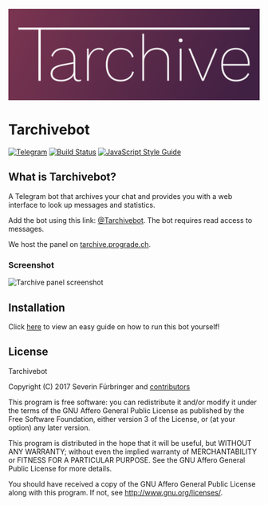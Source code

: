 ![Tarchive Logo](https://github.com/PROGRADE-Tech/Tarchivebot/raw/master/logos/tarchive.svg.png)

# Tarchivebot

[![Telegram](https://img.shields.io/badge/Telegram-%40Tarchivebot-blue.svg?logo=data%3Aimage/png%3Bbase64%2CiVBORw0KGgoAAAANSUhEUgAAABEAAAAOCAYAAADJ7fe0AAAABmJLR0QA/wD/AP%2BgvaeTAAAACXBIWXMAAAsTAAALEwEAmpwYAAAAB3RJTUUH4QgLFTIm0y0eUAAAAk1JREFUKM%2BFU0trFEEQ/qp39pGdTbLmsYFNRMFHBDHEi6AePETB/AG9CBEPgj/Bg3jxF%2BQm3hUEwYuieJFA9CSBiIQIIYZk83Az%2B8jOTM90T3d5WDcmq8QqGrq66qv6uqsa%2BI8s/QwP2bVQZ0Jle71Q31XafGxFyRYdlWA3UBhyMwCAltSjILqSFmJKEO4QwQUABr443cBGqFHMpwEAQ24GXqhu5tOpWwK4BOA8M8PzYxxzMxBEkNpu7oMXt4P9veerXD3QD6UylVgbHWtjVWK4GSj%2Bulbjhh9zrA3H2iShMo8cAHi1tEunitnBzWZ8oT/nzDB4xqH2TZmBxFrsNCRqrQhnykX0ZFJgBhjQcWIWyAvVVJrEDUGYFoQJHHolQt2PsF0PkXYETpb6kE4R7J%2BAYLupJskL1HLOEWfRzgwAEIIQqQQVL4AvFfrdLEYHC3AE7ccAgLVc7cunS2J11z8ntbkaJeYtg40Fo7on8b3SQEsq9LlZHB8uQAjAgg%2BpJf7U5ntAmNlZXKvPtmT8ICUIA709KA%2B4sMz/HIHY8P1SIfNMdA6aUoOIkkYQzQoixDqp9WRTe0wAM8N2LQaw3oje/MXk8/IOEmsHUkQfar7M%2BTJeGR8bvHhipH%2Bsm4Vhrg672RIAiIOOy%2BMj8GNuCkFzxhjEOpELK1tPtMVty6gxt1vODFiLdx2c6K4wPVk2ljGvEvMNwPN71yeejhQyL0NtriXM8/Z3F5Wxr4/8dO8X1osv5pZOd%2BwftfY0r1SD/EZDPt7ci1Y3mrLc8f8CMxFKKFmjT3wAAAAASUVORK5CYII%3D)](https://t.me/Tarchivebot)
[![Build Status](https://travis-ci.org/PROGRADE-Tech/Tarchivebot.svg?branch=master)](https://travis-ci.org/PROGRADE-Tech/Tarchivebot)
[![JavaScript Style Guide](https://img.shields.io/badge/code_style-standard-brightgreen.svg)](https://standardjs.com)

## What is Tarchivebot?
A Telegram bot that archives your chat and provides you with a web interface to look up messages and statistics.

Add the bot using this link: [@Tarchivebot](https://t.me/Tarchivebot). The bot requires read access to messages.

We host the panel on [tarchive.prograde.ch](https://tarchive.prograde.ch).

### Screenshot
![Tarchive panel screenshot](https://github.com/PROGRADE-Tech/Tarchivebot/raw/master/screenshot.png)

## Installation
Click [here](https://github.com/PROGRADE-Tech/Tarchivebot/blob/master/docs/Installation.md) to view an easy guide on how to run this bot yourself!

## License
Tarchivebot

Copyright (C) 2017 Severin Fürbringer and [contributors](https://github.com/PROGRADE-Tech/Tarchivebot/blob/master/CONTRIBUTORS.md)

This program is free software: you can redistribute it and/or modify
it under the terms of the GNU Affero General Public License as
published by the Free Software Foundation, either version 3 of the
License, or (at your option) any later version.

This program is distributed in the hope that it will be useful,
but WITHOUT ANY WARRANTY; without even the implied warranty of
MERCHANTABILITY or FITNESS FOR A PARTICULAR PURPOSE.  See the
GNU Affero General Public License for more details.

You should have received a copy of the GNU Affero General Public License
along with this program.  If not, see <http://www.gnu.org/licenses/>.
